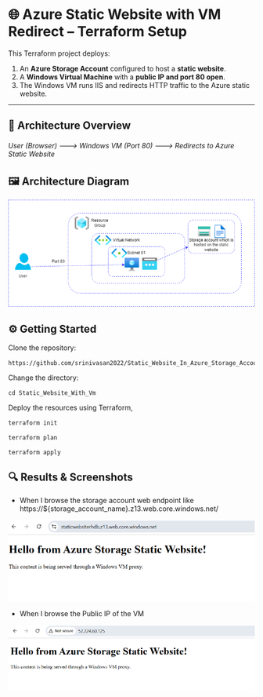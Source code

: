 # 🌐 Azure Static Website with VM Redirect – Terraform Setup

This Terraform project deploys:

1. An **Azure Storage Account** configured to host a **static website**.
2. A **Windows Virtual Machine** with a **public IP and port 80 open**.
3. The Windows VM runs IIS and redirects HTTP traffic to the Azure static website.

---

## 🚀 Architecture Overview

###### User (Browser) ---> Windows VM (Port 80) ---> Redirects to Azure Static Website

## 🖼 Architecture Diagram
![vm](/Images/Static_web_VM.png)

## ⚙️ Getting Started 
Clone the repository:
```
https://github.com/srinivasan2022/Static_Website_In_Azure_Storage_Account.git
```
Change the directory:
```
cd Static_Website_With_Vm
```
Deploy the resources using Terraform,
```
terraform init
```
```
terraform plan
```
```
terraform apply
```

## 🔍 Results & Screenshots
- When I browse the storage account web endpoint like https://${storage_account_name}.z13.web.core.windows.net/

![web](/Images/web02.png)

- When I browse the Public IP of the VM
 
![vm_result](/Images/vm_result.png)